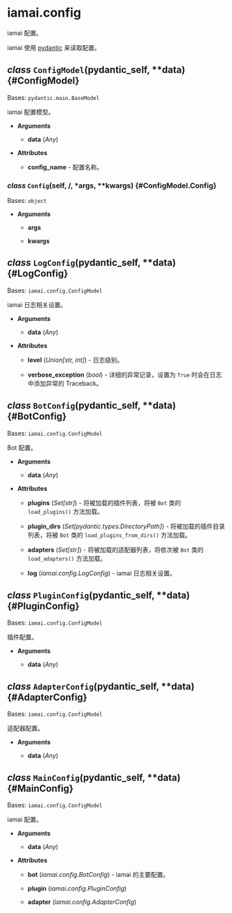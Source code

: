 # iamai.config

iamai 配置。

iamai 使用 [pydantic](https://pydantic-docs.helpmanual.io/) 来读取配置。

## *class* `ConfigModel`(__pydantic_self__, **data) {#ConfigModel}

Bases: `pydantic.main.BaseModel`

iamai 配置模型。

- **Arguments**

  - **data** (*Any*)

- **Attributes**

  - **__config_name__** - 配置名称。

### *class* `Config`(self, /, *args, **kwargs) {#ConfigModel.Config}

Bases: `object`

- **Arguments**

  - **args**

  - **kwargs**

## *class* `LogConfig`(__pydantic_self__, **data) {#LogConfig}

Bases: `iamai.config.ConfigModel`

iamai 日志相关设置。

- **Arguments**

  - **data** (*Any*)

- **Attributes**

  - **level** (*Union[str, int]*) - 日志级别。

  - **verbose_exception** (*bool*) - 详细的异常记录，设置为 `True` 时会在日志中添加异常的 Traceback。

## *class* `BotConfig`(__pydantic_self__, **data) {#BotConfig}

Bases: `iamai.config.ConfigModel`

Bot 配置。

- **Arguments**

  - **data** (*Any*)

- **Attributes**

  - **plugins** (*Set[str]*) - 将被加载的插件列表，将被 `Bot` 类的 `load_plugins()` 方法加载。

  - **plugin_dirs** (*Set[pydantic.types.DirectoryPath]*) - 将被加载的插件目录列表，将被 `Bot` 类的 `load_plugins_from_dirs()` 方法加载。

  - **adapters** (*Set[str]*) - 将被加载的适配器列表，将依次被 `Bot` 类的 `load_adapters()` 方法加载。

  - **log** (*iamai.config.LogConfig*) - iamai 日志相关设置。

## *class* `PluginConfig`(__pydantic_self__, **data) {#PluginConfig}

Bases: `iamai.config.ConfigModel`

插件配置。

- **Arguments**

  - **data** (*Any*)

## *class* `AdapterConfig`(__pydantic_self__, **data) {#AdapterConfig}

Bases: `iamai.config.ConfigModel`

适配器配置。

- **Arguments**

  - **data** (*Any*)

## *class* `MainConfig`(__pydantic_self__, **data) {#MainConfig}

Bases: `iamai.config.ConfigModel`

iamai 配置。

- **Arguments**

  - **data** (*Any*)

- **Attributes**

  - **bot** (*iamai.config.BotConfig*) - iamai 的主要配置。

  - **plugin** (*iamai.config.PluginConfig*)

  - **adapter** (*iamai.config.AdapterConfig*)